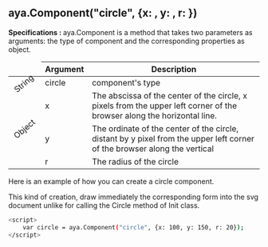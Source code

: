 ## aya.Component("circle", {x: , y: , r: })

<style>
.empty-space{
    visibility:hidden;
    display:inline-block;
    border:none;
}
.table_1 .thead-row {
    border-top:none;
}
.type_style{
    transform:rotate(-40deg);
}
</style>
<body>
<b>Specifications : </b>  aya.Component is a method that takes two parameters as arguments: the type of component and the corresponding properties as object.

<table class='table_1'>
    <thead>
    <tr class="thead-row">
        <th class="empty-space"></th>
        <th>Argument</th>
        <th>Description</th>
    </tr>
    </thead>
    <tbody>
    <tr>
        <td class="type_style">String</td>
        <td>circle</td>
        <td>component's type</td>
    </tr>
    <tr>
        <td rowspan='6' class="type_style">Object</td>
        <td>x</td>
        <td>
            The abscissa of the center of the circle, x pixels from the upper left corner of the browser along the horizontal line.
        </td>
    </tr>
    <tr>
        <td>y</td>
        <td>
            The ordinate of the center of the circle, distant by y pixel from the upper left corner of the browser along the vertical
        </td>
    </tr>
     <tr>
        <td>r</td>
        <td>The radius of the circle</td>
    </tr>
    </tbody>
</table>
</body>


Here is an example of how you can create a circle component.
<p>This kind of creation, draw immediately the corresponding form into the svg document unlike for calling the Circle method of Init class.</p>

```sh
<script>
    var circle = aya.Component("circle", {x: 100, y: 150, r: 20});
</script>
```